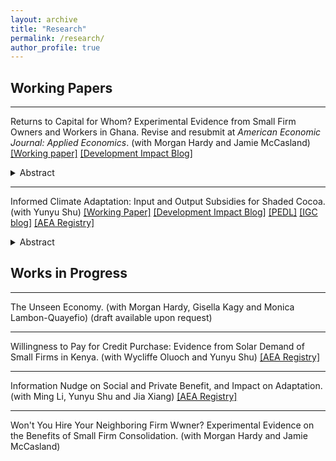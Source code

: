 ```yaml
---
layout: archive
title: "Research"
permalink: /research/
author_profile: true
---
```


Working Papers
------

***

Returns to Capital for Whom? Experimental Evidence from Small Firm Owners and Workers in Ghana. Revise and resubmit at *American Economic Journal: Applied Economics*. (with Morgan Hardy and Jamie McCasland) 
<a href="https://www.dropbox.com/scl/fi/zbp2s8shdw1v2xay0ff6r/ReturnsToCapitalForWhom.pdf?rlkey=j7nfhmgha9zuyuss8e9mxayaw&dl=0" target="_blank">[Working paper]</a> 
<a href="https://blogs.worldbank.org/en/impactevaluations/what-firm-again-fluidity-firm-boundaries-developing-country-firms?cid=SHR_BlogSiteShare_EN_EXT#:~:text=Another%20new%20working%20paper%20by%20Hardy%20et%20al.%20(2024)" target="_blank">[Development Impact Blog]</a>

<details>
<summary>Abstract</summary>
<br>
We document capital contributions from workers to their employers in a representative sample of small firms. We separately conduct a two-sided experiment in a sample of small employers, randomizing cash transfers to firm owners or a randomly selected worker. Transfers to either party increase firm profits in equal magnitude. Treated owners purchase additional business assets; treated workers purchase business assets that are used in their employing firm and experience wage increases. Our findings challenge the assumption of a separation of labor and capital in firms, with widespread implications for measurement and for understanding the nature of firms in our context.
</details>

***

Informed Climate Adaptation: Input and Output Subsidies for Shaded Cocoa. (with Yunyu Shu)
<a href="https://drive.google.com/file/d/1u6Wlka3kd7fydY9Fuhm0SWG5GP3sPsDr/view?usp=drive_link" target="_blank">[Working Paper]</a> 
<a href="https://blogs.worldbank.org/en/impactevaluations/how-information-transforms-climate-adaptation-through-different-?" target="_blank">[Development Impact Blog]</a>
<a href="https://pedl.cepr.org/content/propagation-taste-climate-resilience-evidence-cocoa-value-chain-ghana-0" target="_blank">[PEDL]</a>
<a href="https://www.theigc.org/blogs/climate-priorities-developing-countries/understanding-climate-change-beliefs-and-adaptation" target = "_blank">[IGC blog]</a> 
<a href="https://www.socialscienceregistry.org/trials/11145" target="_blank">[AEA Registry]</a>

<details>
<summary>Abstract</summary>
<br>
With growing climate risks, agro-environmental policies seek to protect the environment while reducing poverty by incentivizing climate adaptation. We study how information shapes adaptation under different subsidy schemes for cocoa farmers in Ghana, where forest tree planting for shade is encouraged as an adaptation strategy. Conducting a lab-in-the-field experiment, we compare the impacts of an information intervention under an input subsidy for planting forest trees and an output subsidy for producing cocoa beans from shaded farms. While farmers receiving the information in both subsidy groups plant more forest trees than their subsidy-only counterparts, the increase is higher under the output subsidy than the input subsidy even though the information leads both groups to similarly update their beliefs about the benefits of shade. We rationalize the differential effects of information with a model in which beliefs about rainfall uncertainty and shade benefits affect ex ante input decisions. Counterfactuals show that output subsidy has greater potential to drive adaptation than input when beliefs are reasonably correct. We validate the lab results by distributing tree seedlings, finding consistent treatment effects on the number of seedlings requested and obtained.
</details>

Works in Progress
------

***

The Unseen Economy. (with Morgan Hardy, Gisella Kagy and Monica Lambon-Quayefio) 
(draft available upon request)

*** 

Willingness to Pay for Credit Purchase: Evidence from Solar Demand of Small Firms in Kenya. (with Wycliffe Oluoch and Yunyu Shu)
<a href="https://www.socialscienceregistry.org/trials/13802" target="_blank">[AEA Registry]</a>

***

Information Nudge on Social and Private Benefit, and Impact on Adaptation. (with Ming Li, Yunyu Shu and Jia Xiang)
<a href="https://www.socialscienceregistry.org/trials/13129" target="_blank">[AEA Registry]</a>

***

Won't You Hire Your Neighboring Firm Wwner? Experimental Evidence on the Benefits of Small Firm Consolidation. (with Morgan Hardy and Jamie McCasland)


